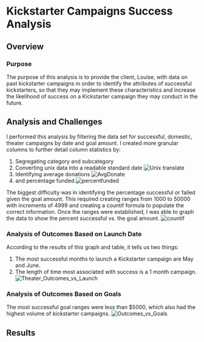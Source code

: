 # **Kickstarter Campaigns Success Analysis**
## Overview
### Purpose
The purpose of this analysis is to provide the client, Louise, with data on past kickstarter campaigns in order to identify the attributes of successful kickstarters, so that they may implement these characteristics and increase the likelihood of success on a Kickstarter campaign they may conduct in the future. 
## Analysis and Challenges
I performed this analysis by filtering the data set for successful, domestic, theater campaigns by date and goal amount. I created more granular columns to further detail column statistics by:
1. Segregating category and subcategory 
2. Converting unix data into a readable standard date ![Unix translate](https://user-images.githubusercontent.com/95246572/147137968-1ada1065-0b58-4e4d-b0ee-32b069bc8c52.png)
3. Identifying average donations ![AvgDonate](https://user-images.githubusercontent.com/95246572/147138652-dfa3d404-0d18-4afe-be2f-d0e4424cac52.png)
4. and percentage funded.![percentfunded](https://user-images.githubusercontent.com/95246572/147138514-c0c11688-60dc-4e6c-8593-84efe04ff0a1.png)

 The biggest difficulty was in identifying the percentage successful or failed given the goal amount. This required creating ranges from 1000 to 50000 with increments of 4999 and creating a countif formula to populate the correct information. Once the ranges were established, I was able to graph the data to show the percent successful vs. the goal amount. ![countif](https://user-images.githubusercontent.com/95246572/147138898-8452cfd2-f9eb-4928-83a9-cacc6576c222.png)
### Analysis of Outcomes Based on Launch Date
According to the results of this graph and table, it tells us two things:
1. The most successful months to launch a Kickstarter campaign are May and June.
2. The length of time most associated with success is a 1 month campaign. 
![Theater_Outcomes_vs_Launch](https://user-images.githubusercontent.com/95246572/147142987-8b21e684-aad5-4e21-824a-2617e273c446.png)

### Analysis of Outcomes Based on Goals
The most successful goal ranges were less than $5000, which also had the highest volume of kickstarter campaigns. 
![Outcomes_vs_Goals](https://user-images.githubusercontent.com/95246572/147142998-464f390f-5d8b-4e17-8857-c6ae62fb3c92.png)

## Results


